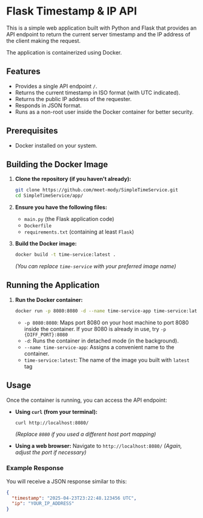 # Flask Timestamp & IP API

This is a simple web application built with Python and Flask that provides an API endpoint to return the current server timestamp and the IP address of the client making the request.

The application is containerized using Docker.

## Features

* Provides a single API endpoint `/`.
* Returns the current timestamp in ISO format (with UTC indicated).
* Returns the public IP address of the requester.
* Responds in JSON format.
* Runs as a non-root user inside the Docker container for better security.

## Prerequisites

* Docker installed on your system.

## Building the Docker Image

1.  **Clone the repository (if you haven't already):**
    ```bash
    git clone https://github.com/meet-mody/SimpleTimeService.git
    cd SimpleTimeService/app/
    ```

2.  **Ensure you have the following files:**
    * `main.py` (the Flask application code)
    * `Dockerfile`
    * `requirements.txt` (containing at least `Flask`)

3.  **Build the Docker image:**
    ```bash
    docker build -t time-service:latest .
    ```
    *(You can replace `time-service` with your preferred image name)*

## Running the Application

1.  **Run the Docker container:**
    ```bash
    docker run -p 8080:8080 -d --name time-service-app time-service:latest
    ```
    * `-p 8080:8080`: Maps port 8080 on your host machine to port 8080 inside the container. If your 8080 is already in use, try `-p {DIFF_PORT}:8080`
    * `-d`: Runs the container in detached mode (in the background).
    * `--name time-service-app`: Assigns a convenient name to the container.
    * `time-service:latest`: The name of the image you built with `latest` tag

## Usage

Once the container is running, you can access the API endpoint:

* **Using `curl` (from your terminal):**
    ```bash
    curl http://localhost:8080/
    ```
    *(Replace `8080` if you used a different host port mapping)*

* **Using a web browser:**
    Navigate to `http://localhost:8080/` *(Again, adjust the port if necessary)*

### Example Response

You will receive a JSON response similar to this:

```json
{
  "timestamp": "2025-04-23T23:22:48.123456 UTC",
  "ip": "YOUR_IP_ADDRESS"
}